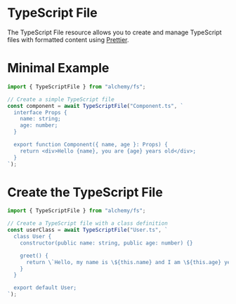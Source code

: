 # TypeScript File

The TypeScript File resource allows you to create and manage TypeScript files with formatted content using [Prettier](https://prettier.io/).

# Minimal Example

```ts
import { TypeScriptFile } from "alchemy/fs";

// Create a simple TypeScript file
const component = await TypeScriptFile("Component.ts", `
  interface Props {
    name: string;
    age: number;
  }

  export function Component({ name, age }: Props) {
    return <div>Hello {name}, you are {age} years old</div>;
  }
`);
```

# Create the TypeScript File

```ts
import { TypeScriptFile } from "alchemy/fs";

// Create a TypeScript file with a class definition
const userClass = await TypeScriptFile("User.ts", `
  class User {
    constructor(public name: string, public age: number) {}

    greet() {
      return \`Hello, my name is \${this.name} and I am \${this.age} years old.\`;
    }
  }

  export default User;
`);
```